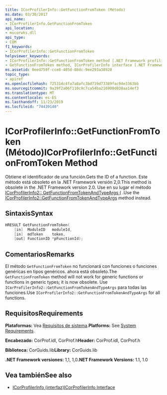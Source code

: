 ```yaml
---
title: ICorProfilerInfo::GetFunctionFromToken (Método)
ms.date: 03/30/2017
api_name:
- ICorProfilerInfo.GetFunctionFromToken
api_location:
- mscorwks.dll
api_type:
- COM
f1_keywords:
- ICorProfilerInfo::GetFunctionFromToken
helpviewer_keywords:
- ICorProfilerInfo::GetFunctionFromToken method [.NET Framework profiling]
- GetFunctionFromToken method, ICorProfilerInfo interface [.NET Framework profiling]
ms.assetid: 0eed759f-cce8-405d-88dc-9ee293a38928
topic_type:
- apiref
ms.openlocfilehash: 72531dc4fa7a8afc3bd719d73389fac94e3363bb
ms.sourcegitcommit: 9a39f2a06f110c9c7ca54ba216900d038aa14ef3
ms.translationtype: MT
ms.contentlocale: es-ES
ms.lasthandoff: 11/23/2019
ms.locfileid: "74439140"
---
```

# <a name="icorprofilerinfogetfunctionfromtoken-method"></a><span data-ttu-id="c34a2-102">ICorProfilerInfo::GetFunctionFromToken (Método)</span><span class="sxs-lookup"><span data-stu-id="c34a2-102">ICorProfilerInfo::GetFunctionFromToken Method</span></span>
<span data-ttu-id="c34a2-103">Obtiene el identificador de una función.</span><span class="sxs-lookup"><span data-stu-id="c34a2-103">Gets the ID of a function.</span></span> <span data-ttu-id="c34a2-104">Este método está obsoleto en la .NET Framework versión 2,0.</span><span class="sxs-lookup"><span data-stu-id="c34a2-104">This method is obsolete in the .NET Framework version 2.0.</span></span> <span data-ttu-id="c34a2-105">Use en su lugar el método [ICorProfilerInfo2:: GetFunctionFromTokenAndTypeArgs (](../../../../docs/framework/unmanaged-api/profiling/icorprofilerinfo2-getfunctionfromtokenandtypeargs-method.md) .</span><span class="sxs-lookup"><span data-stu-id="c34a2-105">Use the [ICorProfilerInfo2::GetFunctionFromTokenAndTypeArgs](../../../../docs/framework/unmanaged-api/profiling/icorprofilerinfo2-getfunctionfromtokenandtypeargs-method.md) method instead.</span></span>  
  
## <a name="syntax"></a><span data-ttu-id="c34a2-106">Sintaxis</span><span class="sxs-lookup"><span data-stu-id="c34a2-106">Syntax</span></span>  
  
```cpp  
HRESULT GetFunctionFromToken(  
    [in]  ModuleID   moduleId,  
    [in]  mdToken    token,  
    [out] FunctionID *pFunctionId);  
```  
  
## <a name="remarks"></a><span data-ttu-id="c34a2-107">Comentarios</span><span class="sxs-lookup"><span data-stu-id="c34a2-107">Remarks</span></span>  
 <span data-ttu-id="c34a2-108">El método `GetFunctionFromToken` no funcionará con funciones o funciones genéricas en tipos genéricos. ahora está obsoleto.</span><span class="sxs-lookup"><span data-stu-id="c34a2-108">The `GetFunctionFromToken` method will not work for generic functions or functions in generic types; it is now obsolete.</span></span> <span data-ttu-id="c34a2-109">Use `ICorProfilerInfo2::GetFunctionFromTokenAndTypeArgs` para todas las funciones.</span><span class="sxs-lookup"><span data-stu-id="c34a2-109">Use `ICorProfilerInfo2::GetFunctionFromTokenAndTypeArgs` for all functions.</span></span>  
  
## <a name="requirements"></a><span data-ttu-id="c34a2-110">Requisitos</span><span class="sxs-lookup"><span data-stu-id="c34a2-110">Requirements</span></span>  
 <span data-ttu-id="c34a2-111">**Plataformas:** Vea [Requisitos de sistema](../../../../docs/framework/get-started/system-requirements.md).</span><span class="sxs-lookup"><span data-stu-id="c34a2-111">**Platforms:** See [System Requirements](../../../../docs/framework/get-started/system-requirements.md).</span></span>  
  
 <span data-ttu-id="c34a2-112">**Encabezado:** CorProf.idl, CorProf.h</span><span class="sxs-lookup"><span data-stu-id="c34a2-112">**Header:** CorProf.idl, CorProf.h</span></span>  
  
 <span data-ttu-id="c34a2-113">**Biblioteca:** CorGuids.lib</span><span class="sxs-lookup"><span data-stu-id="c34a2-113">**Library:** CorGuids.lib</span></span>  
  
 <span data-ttu-id="c34a2-114">**.NET Framework versiones:** 1,1, 1,0</span><span class="sxs-lookup"><span data-stu-id="c34a2-114">**.NET Framework Versions:** 1.1, 1.0</span></span>  
  
## <a name="see-also"></a><span data-ttu-id="c34a2-115">Vea también</span><span class="sxs-lookup"><span data-stu-id="c34a2-115">See also</span></span>

- [<span data-ttu-id="c34a2-116">ICorProfilerInfo (interfaz)</span><span class="sxs-lookup"><span data-stu-id="c34a2-116">ICorProfilerInfo Interface</span></span>](../../../../docs/framework/unmanaged-api/profiling/icorprofilerinfo-interface.md)
